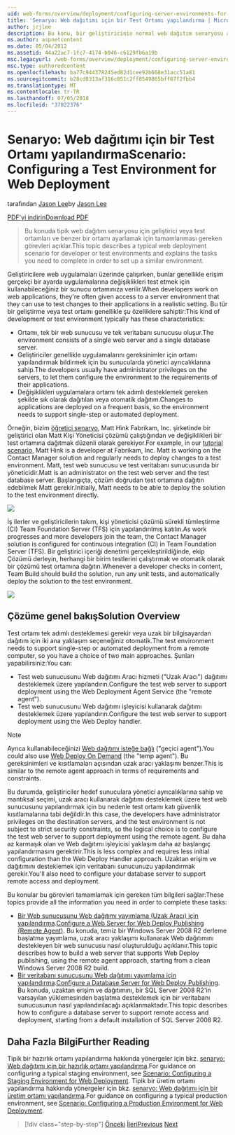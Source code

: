 ```yaml
---
uid: web-forms/overview/deployment/configuring-server-environments-for-web-deployment/scenario-configuring-a-test-environment-for-web-deployment
title: 'Senaryo: Web dağıtımı için bir Test Ortamı yapılandırma | Microsoft Docs'
author: jrjlee
description: Bu konu, bir geliştiricinin normal web dağıtım senaryosu açıklanmaktadır veya test ortamları ve bir sı ayarlamak için tamamlamanız gereken görevleri açıklar...
ms.author: aspnetcontent
ms.date: 05/04/2012
ms.assetid: 44a22ac7-1fc7-4174-b946-c6129fb6a19b
msc.legacyurl: /web-forms/overview/deployment/configuring-server-environments-for-web-deployment/scenario-configuring-a-test-environment-for-web-deployment
msc.type: authoredcontent
ms.openlocfilehash: ba77c944378245ed82d1cee92b668e31acc51a81
ms.sourcegitcommit: b28cd0313af316c051c2ff8549865bff67f2fbb4
ms.translationtype: MT
ms.contentlocale: tr-TR
ms.lasthandoff: 07/05/2018
ms.locfileid: "37822376"
---
```

<a name="scenario-configuring-a-test-environment-for-web-deployment"></a><span data-ttu-id="481ee-103">Senaryo: Web dağıtımı için bir Test Ortamı yapılandırma</span><span class="sxs-lookup"><span data-stu-id="481ee-103">Scenario: Configuring a Test Environment for Web Deployment</span></span>
====================
<span data-ttu-id="481ee-104">tarafından [Jason Lee](https://github.com/jrjlee)</span><span class="sxs-lookup"><span data-stu-id="481ee-104">by [Jason Lee](https://github.com/jrjlee)</span></span>

[<span data-ttu-id="481ee-105">PDF'yi indirin</span><span class="sxs-lookup"><span data-stu-id="481ee-105">Download PDF</span></span>](https://msdnshared.blob.core.windows.net/media/MSDNBlogsFS/prod.evol.blogs.msdn.com/CommunityServer.Blogs.Components.WeblogFiles/00/00/00/63/56/8130.DeployingWebAppsInEnterpriseScenarios.pdf)

> <span data-ttu-id="481ee-106">Bu konuda tipik web dağıtım senaryosu için geliştirici veya test ortamları ve benzer bir ortamı ayarlamak için tamamlanması gereken görevleri açıklar.</span><span class="sxs-lookup"><span data-stu-id="481ee-106">This topic describes a typical web deployment scenario for developer or test environments and explains the tasks you need to complete in order to set up a similar environment.</span></span>


<span data-ttu-id="481ee-107">Geliştiricilere web uygulamaları üzerinde çalışırken, bunlar genellikle erişim gerçekçi bir ayarda uygulamalarına değişiklikleri test etmek için kullanabileceğiniz bir sunucu ortamınıza verilir.</span><span class="sxs-lookup"><span data-stu-id="481ee-107">When developers work on web applications, they're often given access to a server environment that they can use to test changes to their applications in a realistic setting.</span></span> <span data-ttu-id="481ee-108">Bu tür bir geliştirme veya test ortamı genellikle şu özelliklere sahiptir:</span><span class="sxs-lookup"><span data-stu-id="481ee-108">This kind of development or test environment typically has these characteristics:</span></span>

- <span data-ttu-id="481ee-109">Ortamı, tek bir web sunucusu ve tek veritabanı sunucusu oluşur.</span><span class="sxs-lookup"><span data-stu-id="481ee-109">The environment consists of a single web server and a single database server.</span></span>
- <span data-ttu-id="481ee-110">Geliştiriciler genellikle uygulamalarını gereksinimler için ortamı yapılandırmak bildirmek için bu sunucularda yönetici ayrıcalıklarına sahip.</span><span class="sxs-lookup"><span data-stu-id="481ee-110">The developers usually have administrator privileges on the servers, to let them configure the environment to the requirements of their applications.</span></span>
- <span data-ttu-id="481ee-111">Değişiklikleri uygulamalara ortamı tek adımlı desteklemek gereken şekilde sık olarak dağıtılan veya otomatik dağıtım.</span><span class="sxs-lookup"><span data-stu-id="481ee-111">Changes to applications are deployed on a frequent basis, so the environment needs to support single-step or automated deployment.</span></span>

<span data-ttu-id="481ee-112">Örneğin, bizim [öğretici senaryo](../deploying-web-applications-in-enterprise-scenarios/enterprise-web-deployment-scenario-overview.md), Matt Hink Fabrikam, Inc. şirketinde bir geliştirici olan Matt Kişi Yöneticisi çözümü çalıştığından ve değişiklikleri bir test ortamına dağıtmak düzenli olarak gerekiyor.</span><span class="sxs-lookup"><span data-stu-id="481ee-112">For example, in our [tutorial scenario](../deploying-web-applications-in-enterprise-scenarios/enterprise-web-deployment-scenario-overview.md), Matt Hink is a developer at Fabrikam, Inc. Matt is working on the Contact Manager solution and regularly needs to deploy changes to a test environment.</span></span> <span data-ttu-id="481ee-113">Matt, test web sunucusu ve test veritabanı sunucusunda bir yöneticidir.</span><span class="sxs-lookup"><span data-stu-id="481ee-113">Matt is an administrator on the test web server and the test database server.</span></span> <span data-ttu-id="481ee-114">Başlangıçta, çözüm doğrudan test ortamına dağıtın edebilmek Matt gerekir.</span><span class="sxs-lookup"><span data-stu-id="481ee-114">Initially, Matt needs to be able to deploy the solution to the test environment directly.</span></span>

![](scenario-configuring-a-test-environment-for-web-deployment/_static/image1.png)

<span data-ttu-id="481ee-115">İş ilerler ve geliştiricilerin takım, kişi yöneticisi çözümü sürekli tümleştirme (CI) Team Foundation Server (TFS) için yapılandırılmış katılın.</span><span class="sxs-lookup"><span data-stu-id="481ee-115">As work progresses and more developers join the team, the Contact Manager solution is configured for continuous integration (CI) in Team Foundation Server (TFS).</span></span> <span data-ttu-id="481ee-116">Bir geliştirici içeriği denetimi gerçekleştirildiğinde, ekip Çözümü derleyin, herhangi bir birim testlerini çalıştırmak ve otomatik olarak bir çözümü test ortamına dağıtın.</span><span class="sxs-lookup"><span data-stu-id="481ee-116">Whenever a developer checks in content, Team Build should build the solution, run any unit tests, and automatically deploy the solution to the test environment.</span></span>

![](scenario-configuring-a-test-environment-for-web-deployment/_static/image2.png)

## <a name="solution-overview"></a><span data-ttu-id="481ee-117">Çözüme genel bakış</span><span class="sxs-lookup"><span data-stu-id="481ee-117">Solution Overview</span></span>

<span data-ttu-id="481ee-118">Test ortamı tek adımlı desteklemesi gerekir veya uzak bir bilgisayardan dağıtım için iki ana yaklaşım seçeneğiniz otomatik.</span><span class="sxs-lookup"><span data-stu-id="481ee-118">The test environment needs to support single-step or automated deployment from a remote computer, so you have a choice of two main approaches.</span></span> <span data-ttu-id="481ee-119">Şunları yapabilirsiniz:</span><span class="sxs-lookup"><span data-stu-id="481ee-119">You can:</span></span>

- <span data-ttu-id="481ee-120">Test web sunucusunu Web dağıtımı Aracı hizmeti ("Uzak Aracı") dağıtımı desteklemek üzere yapılandırın.</span><span class="sxs-lookup"><span data-stu-id="481ee-120">Configure the test web server to support deployment using the Web Deployment Agent Service (the "remote agent").</span></span>
- <span data-ttu-id="481ee-121">Test web sunucusunu Web dağıtımı işleyicisi kullanarak dağıtımı desteklemek üzere yapılandırın.</span><span class="sxs-lookup"><span data-stu-id="481ee-121">Configure the test web server to support deployment using the Web Deploy handler.</span></span>

> [!NOTE]
> <span data-ttu-id="481ee-122">Ayrıca kullanabileceğinizi [Web dağıtımı isteğe bağlı](https://technet.microsoft.com/library/ee517345(WS.10).aspx) ("geçici agent").</span><span class="sxs-lookup"><span data-stu-id="481ee-122">You could also use [Web Deploy On Demand](https://technet.microsoft.com/library/ee517345(WS.10).aspx) (the "temp agent").</span></span> <span data-ttu-id="481ee-123">Bu gereksinimleri ve kısıtlamaları açısından uzak aracı yaklaşımı benzer.</span><span class="sxs-lookup"><span data-stu-id="481ee-123">This is similar to the remote agent approach in terms of requirements and constraints.</span></span>


<span data-ttu-id="481ee-124">Bu durumda, geliştiriciler hedef sunuculara yönetici ayrıcalıklarına sahip ve mantıksal seçimi, uzak aracı kullanarak dağıtımı desteklemek üzere test web sunucusunu yapılandırmak için bu nedenle test ortamı katı güvenlik kısıtlamalarına tabi değildir.</span><span class="sxs-lookup"><span data-stu-id="481ee-124">In this case, the developers have administrator privileges on the destination servers, and the test environment is not subject to strict security constraints, so the logical choice is to configure the test web server to support deployment using the remote agent.</span></span> <span data-ttu-id="481ee-125">Bu daha az karmaşık olan ve Web dağıtımı işleyicisi yaklaşım daha az başlangıç yapılandırmasını gerektirir.</span><span class="sxs-lookup"><span data-stu-id="481ee-125">This is less complex and requires less initial configuration than the Web Deploy Handler approach.</span></span> <span data-ttu-id="481ee-126">Uzaktan erişim ve dağıtımını desteklemek için veritabanı sunucunuzu yapılandırmak gerekir.</span><span class="sxs-lookup"><span data-stu-id="481ee-126">You'll also need to configure your database server to support remote access and deployment.</span></span>

<span data-ttu-id="481ee-127">Bu konular bu görevleri tamamlamak için gereken tüm bilgileri sağlar:</span><span class="sxs-lookup"><span data-stu-id="481ee-127">These topics provide all the information you need in order to complete these tasks:</span></span>

- <span data-ttu-id="481ee-128">[Bir Web sunucusunu Web dağıtımı yayımlama (Uzak Aracı) için yapılandırma](configuring-a-web-server-for-web-deploy-publishing-remote-agent.md).</span><span class="sxs-lookup"><span data-stu-id="481ee-128">[Configure a Web Server for Web Deploy Publishing (Remote Agent)](configuring-a-web-server-for-web-deploy-publishing-remote-agent.md).</span></span> <span data-ttu-id="481ee-129">Bu konuda, temiz bir Windows Server 2008 R2 derleme başlatma yayımlama, uzak aracı yaklaşımı kullanarak Web dağıtımını destekleyen bir web sunucusu nasıl oluşturulduğu açıklanır.</span><span class="sxs-lookup"><span data-stu-id="481ee-129">This topic describes how to build a web server that supports Web Deploy publishing, using the remote agent approach, starting from a clean Windows Server 2008 R2 build.</span></span>
- <span data-ttu-id="481ee-130">[Bir veritabanı sunucusunu Web dağıtımı yayımlama için yapılandırma](configuring-a-database-server-for-web-deploy-publishing.md).</span><span class="sxs-lookup"><span data-stu-id="481ee-130">[Configure a Database Server for Web Deploy Publishing](configuring-a-database-server-for-web-deploy-publishing.md).</span></span> <span data-ttu-id="481ee-131">Bu konuda, uzaktan erişim ve dağıtımını, bir SQL Server 2008 R2'in varsayılan yüklemesinden başlatma desteklemek için bir veritabanı sunucusunun nasıl yapılandırılacağı açıklanmaktadır.</span><span class="sxs-lookup"><span data-stu-id="481ee-131">This topic describes how to configure a database server to support remote access and deployment, starting from a default installation of SQL Server 2008 R2.</span></span>

## <a name="further-reading"></a><span data-ttu-id="481ee-132">Daha Fazla Bilgi</span><span class="sxs-lookup"><span data-stu-id="481ee-132">Further Reading</span></span>

<span data-ttu-id="481ee-133">Tipik bir hazırlık ortamı yapılandırma hakkında yönergeler için bkz. [senaryo: Web dağıtımı için bir hazırlık ortamı yapılandırma](scenario-configuring-a-staging-environment-for-web-deployment.md).</span><span class="sxs-lookup"><span data-stu-id="481ee-133">For guidance on configuring a typical staging environment, see [Scenario: Configuring a Staging Environment for Web Deployment](scenario-configuring-a-staging-environment-for-web-deployment.md).</span></span> <span data-ttu-id="481ee-134">Tipik bir üretim ortamı yapılandırma hakkında yönergeler için bkz. [senaryo: Web dağıtımı için bir üretim ortamı yapılandırma](scenario-configuring-a-production-environment-for-web-deployment.md).</span><span class="sxs-lookup"><span data-stu-id="481ee-134">For guidance on configuring a typical production environment, see [Scenario: Configuring a Production Environment for Web Deployment](scenario-configuring-a-production-environment-for-web-deployment.md).</span></span>

> [!div class="step-by-step"]
> <span data-ttu-id="481ee-135">[Önceki](choosing-the-right-approach-to-web-deployment.md)
> [İleri](scenario-configuring-a-staging-environment-for-web-deployment.md)</span><span class="sxs-lookup"><span data-stu-id="481ee-135">[Previous](choosing-the-right-approach-to-web-deployment.md)
[Next](scenario-configuring-a-staging-environment-for-web-deployment.md)</span></span>
